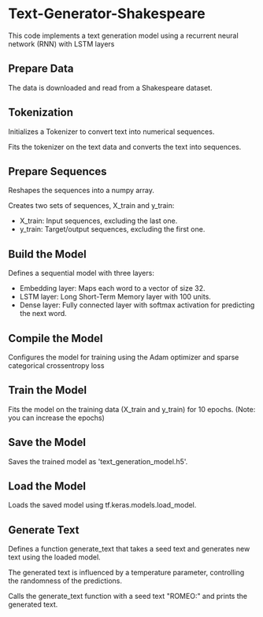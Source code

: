 # Text-Generator-Shakespeare
This code implements a text generation model using a recurrent neural network (RNN) with LSTM layers

## Prepare Data
The data is downloaded and read from a Shakespeare dataset.

## Tokenization
Initializes a Tokenizer to convert text into numerical sequences.

Fits the tokenizer on the text data and converts the text into sequences.

## Prepare Sequences
Reshapes the sequences into a numpy array.

Creates two sets of sequences, X_train and y_train:
  - X_train: Input sequences, excluding the last one.
  - y_train: Target/output sequences, excluding the first one.

## Build the Model
Defines a sequential model with three layers:
  - Embedding layer: Maps each word to a vector of size 32.
  - LSTM layer: Long Short-Term Memory layer with 100 units.
  - Dense layer: Fully connected layer with softmax activation for predicting the next word.

## Compile the Model
Configures the model for training using the Adam optimizer and sparse categorical crossentropy loss

## Train the Model
Fits the model on the training data (X_train and y_train) for 10 epochs. 
(Note: you can increase the epochs)

## Save the Model
Saves the trained model as 'text_generation_model.h5'.

## Load the Model
Loads the saved model using tf.keras.models.load_model.

## Generate Text
Defines a function generate_text that takes a seed text and generates new text using the loaded model.

The generated text is influenced by a temperature parameter, controlling the randomness of the predictions.

Calls the generate_text function with a seed text "ROMEO:" and prints the generated text.
